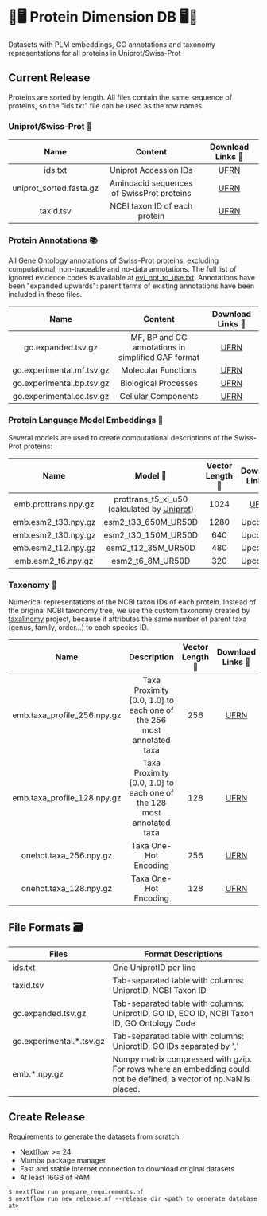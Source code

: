 # 🧬🖥 Protein Dimension DB 🖥🧬

Datasets with PLM embeddings, GO annotations and taxonomy representations for all proteins in Uniprot/Swiss-Prot

## Current Release

Proteins are sorted by length. All files contain the same sequence of proteins, so the "ids.txt" file can be used as the row names.

### Uniprot/Swiss-Prot 🔬

|           Name          |                  Content                  | Download Links 🔗 |
|:-----------------------:|:-----------------------------------------:|:-------------:|
|         ids.txt         |           Uniprot Accession IDs           |       [UFRN](https://ucrania.imd.ufrn.br/~pitagoras/protein_dimension_db/release_1/ids.txt)       |
| uniprot_sorted.fasta.gz | Aminoacid sequences of SwissProt proteins |       [UFRN](https://ucrania.imd.ufrn.br/~pitagoras/protein_dimension_db/release_1/uniprot_sorted.fasta.gz)       |
| taxid.tsv               | NCBI taxon ID of each protein             |       [UFRN](https://ucrania.imd.ufrn.br/~pitagoras/protein_dimension_db/release_1/taxid.tsv)       |

### Protein Annotations 📚

All Gene Ontology annotations of Swiss-Prot proteins, excluding computational, non-traceable and no-data annotations. The full list of ignored evidence codes is available at [evi_not_to_use.txt](evi_not_to_use.txt). Annotations have been "expanded upwards": parent terms of existing annotations have been included in these files.

|            Name           |        Content       | Download Links 🔗 |
|:-------------------------:|:--------------------:|:-------------:|
| go.expanded.tsv.gz        | MF, BP and CC annotations in simplified GAF format |  [UFRN](https://ucrania.imd.ufrn.br/~pitagoras/protein_dimension_db/release_1/go.experimental.cc.tsv.gz)       |
| go.experimental.mf.tsv.gz |  Molecular Functions |       [UFRN](https://ucrania.imd.ufrn.br/~pitagoras/protein_dimension_db/release_1/go.experimental.cc.tsv.gz)       |
| go.experimental.bp.tsv.gz | Biological Processes |       [UFRN](https://ucrania.imd.ufrn.br/~pitagoras/protein_dimension_db/release_1/go.experimental.bp.tsv.gz)       |
| go.experimental.cc.tsv.gz | Cellular Components  |       [UFRN](https://ucrania.imd.ufrn.br/~pitagoras/protein_dimension_db/release_1/go.experimental.mf.tsv.gz)       |

### Protein Language Model Embeddings 🔢

Several models are used to create computational descriptions of the Swiss-Prot proteins:

|             Name            |                                          Model 🤖                                         | Vector Length 📏 | Download Links 🔗 |
|:---------------------------:|:--------------------------------------------------------------------------------------:|:-------------:|:-------------:|
|     emb.prottrans.npy.gz    | prottrans_t5_xl_u50 (calculated by [Uniprot](https://www.uniprot.org/help/embeddings)) |      1024     |   [UFRN](https://ucrania.imd.ufrn.br/~pitagoras/protein_dimension_db/release_1/emb.prottrans.npy.gz)  |
|     emb.esm2_t33.npy.gz     |                                   esm2_t33_650M_UR50D                                  |      1280     |    Upcoming   |
|     emb.esm2_t30.npy.gz     |                                   esm2_t30_150M_UR50D                                  |      640      |    Upcoming   |
|     emb.esm2_t12.npy.gz     |                                   esm2_t12_35M_UR50D                                   |      480      |    Upcoming   |
|      emb.esm2_t6.npy.gz     |                                    esm2_t6_8M_UR50D                                    |      320      |    Upcoming   |

### Taxonomy 🔢

Numerical representations of the NCBI taxon IDs of each protein. Instead of the original NCBI taxonomy tree, we use the custom taxonomy created by [taxallnomy](https://github.com/tetsufmbio/taxallnomy) project, because it attributes the same number of parent taxa (genus, family, order...) to each species ID. 

|             Name            |                                          Description                                         | Vector Length 📏 | Download Links 🔗 |
|:---------------------------:|:--------------------------------------------------------------------------------------:|:-------------:|:-------------:|
| emb.taxa_profile_256.npy.gz |                                     Taxa Proximity [0.0, 1.0] to each one of the 256 most annotated taxa                                    |      256      |    [UFRN](https://ucrania.imd.ufrn.br/~pitagoras/protein_dimension_db/release_1/emb.taxa_profile_256.npy.gz)   |
| emb.taxa_profile_128.npy.gz |                                     Taxa Proximity [0.0, 1.0] to each one of the 128 most annotated taxa                                    |      128      |    [UFRN](https://ucrania.imd.ufrn.br/~pitagoras/protein_dimension_db/release_1/emb.taxa_profile_128.npy.gz)   |
|    onehot.taxa_256.npy.gz   |                                  Taxa One-Hot Encoding                                 |      256      |    [UFRN](https://ucrania.imd.ufrn.br/~pitagoras/protein_dimension_db/release_1/onehot.taxa_256.npy.gz)   |
|    onehot.taxa_128.npy.gz   |                                  Taxa One-Hot Encoding                                 |      128      |    [UFRN](https://ucrania.imd.ufrn.br/~pitagoras/protein_dimension_db/release_1/onehot.taxa_128.npy.gz)   |

## File Formats 🗃️

| Files                    | Format Descriptions                                                                                                |
|--------------------------|--------------------------------------------------------------------------------------------------------------------|
| ids.txt                  | One UniprotID per line                                                                                             |
| taxid.tsv                | Tab-separated table with columns: UniprotID, NCBI Taxon ID                                                         |
| go.expanded.tsv.gz       | Tab-separated table with columns: UniprotID, GO ID, ECO ID, NCBI Taxon ID, GO Ontology Code                        |
| go.experimental.*.tsv.gz | Tab-separated table with columns: UniprotID, GO IDs separated by ','                                               |
| emb.*.npy.gz             | Numpy matrix compressed with gzip. For rows where an embedding could not be defined, a vector of np.NaN is placed. |

## Create Release

Requirements to generate the datasets from scratch:
- Nextflow >= 24
- Mamba package manager
- Fast and stable internet connection to download original datasets
- At least 16GB of RAM

```
$ nextflow run prepare_requirements.nf
$ nextflow run new_release.nf --release_dir <path to generate database at>
```